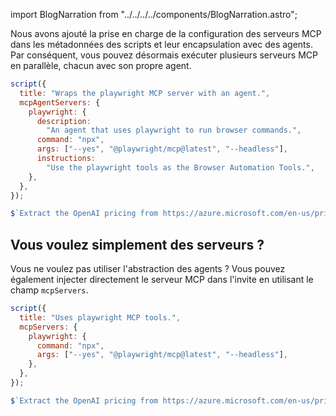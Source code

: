 import BlogNarration from "../../../../components/BlogNarration.astro";

<BlogNarration />

Nous avons ajouté la prise en charge de la configuration des serveurs MCP dans les métadonnées des scripts et leur encapsulation avec des agents. Par conséquent, vous pouvez désormais exécuter plusieurs serveurs MCP en parallèle, chacun avec son propre agent.

```js "mcpAgentServers" wrap
script({
  title: "Wraps the playwright MCP server with an agent.",
  mcpAgentServers: {
    playwright: {
      description:
        "An agent that uses playwright to run browser commands.",
      command: "npx",
      args: ["--yes", "@playwright/mcp@latest", "--headless"],
      instructions:
        "Use the playwright tools as the Browser Automation Tools.",
    },
  },
});

$`Extract the OpenAI pricing from https://azure.microsoft.com/en-us/pricing/details/cognitive-services/openai-service/`;
```

## Vous voulez simplement des serveurs ?

Vous ne voulez pas utiliser l'abstraction des agents ? Vous pouvez également injecter directement le serveur MCP dans l'invite en utilisant le champ `mcpServers`.

```js title="mcpServers" wrap
script({
  title: "Uses playwright MCP tools.",
  mcpServers: {
    playwright: {
      command: "npx",
      args: ["--yes", "@playwright/mcp@latest", "--headless"],
    },
  },
});

$`Extract the OpenAI pricing from https://azure.microsoft.com/en-us/pricing/details/cognitive-services/openai-service/`;
```